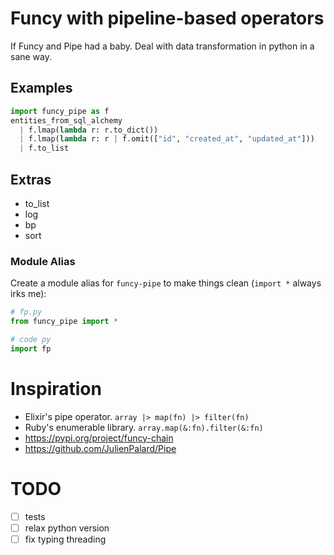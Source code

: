 # Funcy with pipeline-based operators

If Funcy and Pipe had a baby. Deal with data transformation in python in a sane way.

## Examples

```python
import funcy_pipe as f
entities_from_sql_alchemy
  | f.lmap(lambda r: r.to_dict())
  | f.lmap(lambda r: r | f.omit(["id", "created_at", "updated_at"]))
  | f.to_list
```

## Extras

* to_list
* log
* bp
* sort

### Module Alias

Create a module alias for `funcy-pipe` to make things clean (`import *` always irks me):

```python
# fp.py
from funcy_pipe import *

# code py
import fp
```

# Inspiration

* Elixir's pipe operator. `array |> map(fn) |> filter(fn)`
* Ruby's enumerable library. `array.map(&:fn).filter(&:fn)`
* https://pypi.org/project/funcy-chain
* https://github.com/JulienPalard/Pipe

# TODO

- [ ] tests
- [ ] relax python version
- [ ] fix typing threading